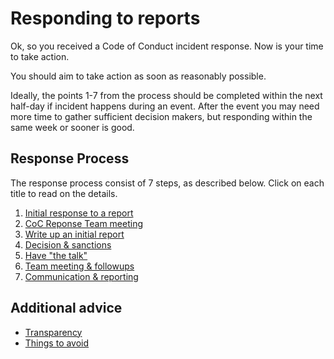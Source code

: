 # Responding to reports

Ok, so you received a Code of Conduct incident response. Now is your time to take action.

You should aim to take action as soon as reasonably possible. 

Ideally, the points 1-7 from the process should be completed within the next half-day if incident happens during an event. After the event you may need more time to gather sufficient decision makers, but responding within the same week or sooner is good.

## Response Process

The response process consist of 7 steps, as described below. Click on each title to read on the details. 

1. [Initial response to a report](response/initial_response.md)
2. [CoC Reponse Team meeting](response/team_meeting_1.md)
3. [Write up an initial report](response/intial_writeup.md)
4. [Decision & sanctions](response/decision.md)
5. [Have "the talk"](response/talk.md)
6. [Team meeting & followups](response/team_meeting_2.md)
7. [Communication & reporting](response/communication.md)

## Additional advice

* [Transparency](response/transparency.md)
* [Things to avoid](response/avoid.md)
